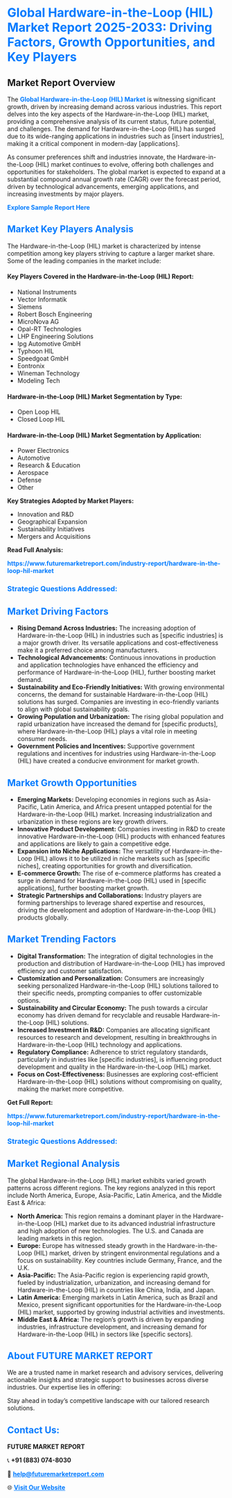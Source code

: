 <h1 style="color: #007BFF;">Global Hardware-in-the-Loop (HIL) Market Report 2025-2033: Driving Factors, Growth Opportunities, and Key Players</h1>

<section id="overview">
<h2>Market Report Overview</h2>
<p>The <a href="https://www.futuremarketreport.com/industry-report/hardware-in-the-loop-hil-market" style="color: #007BFF; text-decoration: none;"><strong>Global Hardware-in-the-Loop (HIL) Market</strong></a> is witnessing significant growth, driven by increasing demand across various industries. This report delves into the key aspects of the Hardware-in-the-Loop (HIL) market, providing a comprehensive analysis of its current status, future potential, and challenges. The demand for Hardware-in-the-Loop (HIL) has surged due to its wide-ranging applications in industries such as [insert industries], making it a critical component in modern-day [applications].</p>
<p>As consumer preferences shift and industries innovate, the Hardware-in-the-Loop (HIL) market continues to evolve, offering both challenges and opportunities for stakeholders. The global market is expected to expand at a substantial compound annual growth rate (CAGR) over the forecast period, driven by technological advancements, emerging applications, and increasing investments by major players.</p>
</section>

<section id="overview">
<p><a href="https://www.futuremarketreport.com/request-sample/reportId=91784" style="color: #007BFF; text-decoration: none;"><strong>Explore Sample Report Here</strong></a></p>
</section>

<section id="key-players">
<h2 style="color: #007BFF;">Market Key Players Analysis</h2>
<p>The Hardware-in-the-Loop (HIL) market is characterized by intense competition among key players striving to capture a larger market share. Some of the leading companies in the market include:</p>
<h4>Key Players Covered in the Hardware-in-the-Loop (HIL) Report:</h4>
<ul><li>National Instruments</li><li>Vector Informatik</li><li>Siemens</li><li>Robert Bosch Engineering</li><li>MicroNova AG</li><li>Opal-RT Technologies</li><li>LHP Engineering Solutions</li><li>Ipg Automotive GmbH</li><li>Typhoon HIL</li><li>Speedgoat GmbH</li><li>Eontronix</li><li>Wineman Technology</li><li>Modeling Tech</li></ul>
<h4>Hardware-in-the-Loop (HIL) Market Segmentation by Type:</h4>
<ul><li>Open Loop HIL</li><li>Closed Loop HIL</li></ul>

<h4>Hardware-in-the-Loop (HIL) Market Segmentation by Application:</h4>
<ul><li>Power Electronics</li><li>Automotive</li><li>Research &amp; Education</li><li>Aerospace</li><li>Defense</li><li>Other</li></ul>
<p><strong>Key Strategies Adopted by Market Players:</strong></p>
<ul>
<li>Innovation and R&D</li>
<li>Geographical Expansion</li>
<li>Sustainability Initiatives</li>
<li>Mergers and Acquisitions</li>
</ul>
</section>

<section>
<p><strong>Read Full Analysis: </strong></p><a href="https://www.futuremarketreport.com/industry-report/hardware-in-the-loop-hil-market" style="color: #007BFF; text-decoration: none;"><strong>https://www.futuremarketreport.com/industry-report/hardware-in-the-loop-hil-market</strong></a>
<h3 style="color: #007BFF;">Strategic Questions Addressed:</h3>
</section>

<section id="driving-factors">
<h2 style="color: #007BFF;">Market Driving Factors</h2>
<ul>
<li><strong>Rising Demand Across Industries:</strong> The increasing adoption of Hardware-in-the-Loop (HIL) in industries such as [specific industries] is a major growth driver. Its versatile applications and cost-effectiveness make it a preferred choice among manufacturers.</li>
<li><strong>Technological Advancements:</strong> Continuous innovations in production and application technologies have enhanced the efficiency and performance of Hardware-in-the-Loop (HIL), further boosting market demand.</li>
<li><strong>Sustainability and Eco-Friendly Initiatives:</strong> With growing environmental concerns, the demand for sustainable Hardware-in-the-Loop (HIL) solutions has surged. Companies are investing in eco-friendly variants to align with global sustainability goals.</li>
<li><strong>Growing Population and Urbanization:</strong> The rising global population and rapid urbanization have increased the demand for [specific products], where Hardware-in-the-Loop (HIL) plays a vital role in meeting consumer needs.</li>
<li><strong>Government Policies and Incentives:</strong> Supportive government regulations and incentives for industries using Hardware-in-the-Loop (HIL) have created a conducive environment for market growth.</li>
</ul>
</section>

<section id="growth-opportunities">
<h2 style="color: #007BFF;">Market Growth Opportunities</h2>
<ul>
<li><strong>Emerging Markets:</strong> Developing economies in regions such as Asia-Pacific, Latin America, and Africa present untapped potential for the Hardware-in-the-Loop (HIL) market. Increasing industrialization and urbanization in these regions are key growth drivers.</li>
<li><strong>Innovative Product Development:</strong> Companies investing in R&D to create innovative Hardware-in-the-Loop (HIL) products with enhanced features and applications are likely to gain a competitive edge.</li>
<li><strong>Expansion into Niche Applications:</strong> The versatility of Hardware-in-the-Loop (HIL) allows it to be utilized in niche markets such as [specific niches], creating opportunities for growth and diversification.</li>
<li><strong>E-commerce Growth:</strong> The rise of e-commerce platforms has created a surge in demand for Hardware-in-the-Loop (HIL) used in [specific applications], further boosting market growth.</li>
<li><strong>Strategic Partnerships and Collaborations:</strong> Industry players are forming partnerships to leverage shared expertise and resources, driving the development and adoption of Hardware-in-the-Loop (HIL) products globally.</li>
</ul>
</section>

<section id="trending-factors">
<h2 style="color: #007BFF;">Market Trending Factors</h2>
<ul>
<li><strong>Digital Transformation:</strong> The integration of digital technologies in the production and distribution of Hardware-in-the-Loop (HIL) has improved efficiency and customer satisfaction.</li>
<li><strong>Customization and Personalization:</strong> Consumers are increasingly seeking personalized Hardware-in-the-Loop (HIL) solutions tailored to their specific needs, prompting companies to offer customizable options.</li>
<li><strong>Sustainability and Circular Economy:</strong> The push towards a circular economy has driven demand for recyclable and reusable Hardware-in-the-Loop (HIL) solutions.</li>
<li><strong>Increased Investment in R&D:</strong> Companies are allocating significant resources to research and development, resulting in breakthroughs in Hardware-in-the-Loop (HIL) technology and applications.</li>
<li><strong>Regulatory Compliance:</strong> Adherence to strict regulatory standards, particularly in industries like [specific industries], is influencing product development and quality in the Hardware-in-the-Loop (HIL) market.</li>
<li><strong>Focus on Cost-Effectiveness:</strong> Businesses are exploring cost-efficient Hardware-in-the-Loop (HIL) solutions without compromising on quality, making the market more competitive.</li>
</ul>
</section>

<section>
<p><strong>Get Full Report: </strong></p><a href="https://www.futuremarketreport.com/industry-report/hardware-in-the-loop-hil-market" style="color: #007BFF; text-decoration: none;"><strong>https://www.futuremarketreport.com/industry-report/hardware-in-the-loop-hil-market</strong></a>
<h3 style="color: #007BFF;">Strategic Questions Addressed:</h3>
</section>


<section id="regional-analysis">
<h2 style="color: #007BFF;">Market Regional Analysis</h2>
<p>The global Hardware-in-the-Loop (HIL) market exhibits varied growth patterns across different regions. The key regions analyzed in this report include North America, Europe, Asia-Pacific, Latin America, and the Middle East & Africa:</p>
<ul>
<li><strong>North America:</strong> This region remains a dominant player in the Hardware-in-the-Loop (HIL) market due to its advanced industrial infrastructure and high adoption of new technologies. The U.S. and Canada are leading markets in this region.</li>
<li><strong>Europe:</strong> Europe has witnessed steady growth in the Hardware-in-the-Loop (HIL) market, driven by stringent environmental regulations and a focus on sustainability. Key countries include Germany, France, and the U.K.</li>
<li><strong>Asia-Pacific:</strong> The Asia-Pacific region is experiencing rapid growth, fueled by industrialization, urbanization, and increasing demand for Hardware-in-the-Loop (HIL) in countries like China, India, and Japan.</li>
<li><strong>Latin America:</strong> Emerging markets in Latin America, such as Brazil and Mexico, present significant opportunities for the Hardware-in-the-Loop (HIL) market, supported by growing industrial activities and investments.</li>
<li><strong>Middle East & Africa:</strong> The region’s growth is driven by expanding industries, infrastructure development, and increasing demand for Hardware-in-the-Loop (HIL) in sectors like [specific sectors].</li>
</ul>
</section>

<footer>
<h2 style="color: #007BFF;">About FUTURE MARKET REPORT</h2>
<p>We are a trusted name in market research and advisory services, delivering actionable insights and strategic support to businesses across diverse industries. Our expertise lies in offering:</p>

<p>Stay ahead in today’s competitive landscape with our tailored research solutions.</p>

<h2 style="color: #007BFF;">Contact Us:</h2>
<p><strong>FUTURE MARKET REPORT</strong></p>
<p>📞 <strong>+91 (883) 074-8030</strong></p>
<p>📧 <strong><a href="mailto:help@futuremarketreport.com" style="color: #007BFF;">help@futuremarketreport.com</a></strong></p>
<p>🌐 <strong><a href="https://www.futuremarketreport.com/" style="color: #007BFF;">Visit Our Website</a></strong></p>
</footer>